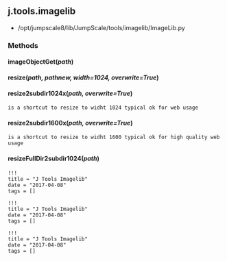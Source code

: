 <!-- toc -->
## j.tools.imagelib

- /opt/jumpscale8/lib/JumpScale/tools/imagelib/ImageLib.py

### Methods

#### imageObjectGet(*path*) 

#### resize(*path, pathnew, width=1024, overwrite=True*) 

#### resize2subdir1024x(*path, overwrite=True*) 

```
is a shortcut to resize to widht 1024 typical ok for web usage

```

#### resize2subdir1600x(*path, overwrite=True*) 

```
is a shortcut to resize to widht 1600 typical ok for high quality web usage

```

#### resizeFullDir2subdir1024(*path*) 


```
!!!
title = "J Tools Imagelib"
date = "2017-04-08"
tags = []
```

```
!!!
title = "J Tools Imagelib"
date = "2017-04-08"
tags = []
```

```
!!!
title = "J Tools Imagelib"
date = "2017-04-08"
tags = []
```
